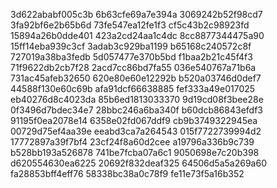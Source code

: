 3d622ababf005c3b
6b63cfe69a7e394a
3069242b52f98cd7
3fa92bf6e2b65b6d
73fe547ea12fe1f3
cf5c43b2c98923fd
15894a26b0dde401
423a2cd24aa1c4dc
8cc8877344475a90
15ff14eba939c3cf
3adab3c929ba1199
b65168c240572c8f
727019a38ba3fedb
5d057477e370b5bd
f1baa2b21c45f4f3
71f9622db2cb7f28
2acd7cc86bd7fa55
036e540767a71b6a
731ac45afeb32650
620e80e60e12292b
b520a03746d0def7
44588f130e60c69b
afa91dcf66638885
fef333a49e017025
eb40276d8c4023da
85b6ed1813033370
9d19cd08f3bee28e
0f3496d7bdec34e7
28bbc246a6ba340f
b60dcb86843efdf3
91195f0ea2078e14
6358e02fd067ddf9
cb9b3749322945ea
00729d75ef4aa39e
eeabd3ca7a264543
015f7722739994d2
17772897a39f7bf4
23cf24f8a60d2cee
a19796a336b9c739
b528bb193a526878
741be7fcba07a6c1
9050698e7c20b398
d620554630ea6225
20692f832deaf325
64506d5a5a269a60
fa28853bff4eff76
58338bc38a0c78f9
fe11e73f5a16b352
